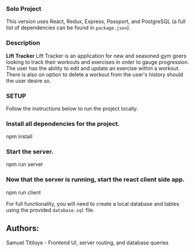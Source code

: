 ### Solo Project
This version uses React, Redux, Express, Passport, and PostgreSQL (a full list of dependencies can be found in `package.json`).


### Description

**Lift Tracker**
Lift Tracker is an application for new and seasoned gym goers looking to track their workouts and exercises in order to gauge progression. 
The user has the ability to edit and update an exercise within a workout. 
There is also on option to delete a workout from the user's history should the user desire so.

 

### SETUP

Follow the instructions below to run the project locally.

### Install all dependencies for the project.

npm install

### Start the server.

npm run server

### Now that the server is running, start the react client side app.

npm run client

For full functionality, you will need to create a local database and tables using the provided `database.sql` file. 

## Authors:

Samuel Titiloye - Frontend UI, server routing, and database queries
